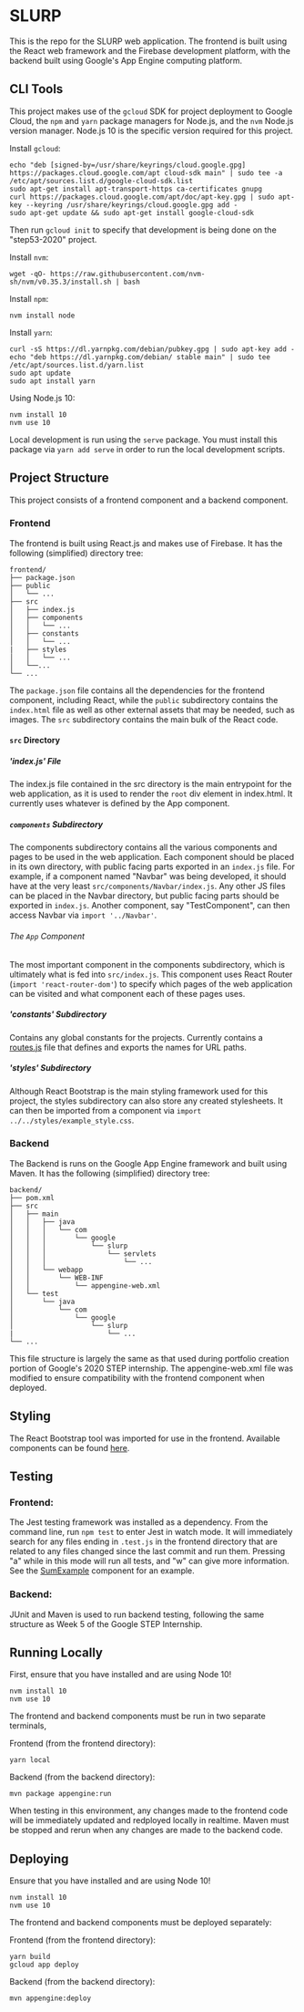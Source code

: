 # SLURP

This is the repo for the SLURP web application. The frontend is built using the React web framework and the Firebase development platform, with the backend built using Google's App Engine computing platform. 

## CLI Tools
This project makes use of the `gcloud` SDK for project deployment to Google Cloud, the `npm` and `yarn` package managers for Node.js, and the `nvm` Node.js version manager. Node.js 10 is the specific version required for this project.

Install `gcloud`:
```
echo "deb [signed-by=/usr/share/keyrings/cloud.google.gpg] https://packages.cloud.google.com/apt cloud-sdk main" | sudo tee -a /etc/apt/sources.list.d/google-cloud-sdk.list
sudo apt-get install apt-transport-https ca-certificates gnupg
curl https://packages.cloud.google.com/apt/doc/apt-key.gpg | sudo apt-key --keyring /usr/share/keyrings/cloud.google.gpg add -
sudo apt-get update && sudo apt-get install google-cloud-sdk
```
Then run `gcloud init` to specify that development is being done on the "step53-2020" project.

Install `nvm`:
```
wget -qO- https://raw.githubusercontent.com/nvm-sh/nvm/v0.35.3/install.sh | bash
```

Install `npm`:
```
nvm install node
```

Install `yarn`:
```
curl -sS https://dl.yarnpkg.com/debian/pubkey.gpg | sudo apt-key add -
echo "deb https://dl.yarnpkg.com/debian/ stable main" | sudo tee /etc/apt/sources.list.d/yarn.list
sudo apt update
sudo apt install yarn
```

Using Node.js 10:
```
nvm install 10
nvm use 10
```

Local development is run using the `serve` package. You must install this package via `yarn add serve` in order to run the local development scripts.

## Project Structure
This project consists of a frontend component and a backend component.

### Frontend
The frontend is built using React.js and makes use of Firebase. It has the following (simplified) directory tree:
```
frontend/
├── package.json
├── public
│   └── ...
├── src
│   ├── index.js
│   ├── components
│   │   └── ...
│   ├── constants
│   │   └── ...
|   ├── styles
│   │   └── ...
│   └──...
└── ...
```
The `package.json` file contains all the dependencies for the frontend component, including React, while the `public` subdirectory contains the `index.html` file as well as other external assets that may be needed, such as images. The `src` subdirectory contains the main bulk of the React code.

#### `src` Directory

##### 'index.js' File
The index.js file contained in the src directory is the main entrypoint for the web application, as it is used to render the `root` div element in index.html. It currently uses whatever is defined by the App component.

##### `components` Subdirectory
The components subdirectory contains all the various components and pages to be used in the web application. Each component should be placed in its own directory, with public facing parts exported in an `index.js` file. For example, if a component named "Navbar" was being developed, it should have at the very least `src/components/Navbar/index.js`. Any other JS files can be placed in the Navbar directory, but public facing parts should be exported in `index.js`. Another component, say "TestComponent", can then access Navbar via `import '../Navbar'`.

###### The `App` Component
The most important component in the components subdirectory, which is ultimately what is fed into `src/index.js`. This component uses React Router (`import 'react-router-dom'`) to specify which pages of the web application can be visited and what component each of these pages uses.

##### 'constants' Subdirectory
Contains any global constants for the projects. Currently contains a [routes.js](frontend/src/constants/routes.js) file that defines and exports the names for URL paths.

##### 'styles' Subdirectory
Although React Bootstrap is the main styling framework used for this project, the styles subdirectory can also store any created stylesheets. It can then be imported from a component via `import ../../styles/example_style.css`.

### Backend
The Backend is runs on the Google App Engine framework and built using Maven. It has the following (simplified) directory tree:
```
backend/
├── pom.xml
├── src
│   ├── main
│   │   ├── java
│   │   │   └── com
│   │   │       └── google
│   │   │           └── slurp
│   │   │               └── servlets
│   │   │                   └── ...
│   │   └── webapp
│   │       └── WEB-INF
│   │           └── appengine-web.xml
│   └── test
│       └── java
│           └── com
│               └── google
│                   └── slurp
|                       └── ...
└── ...
```
This file structure is largely the same as that used during portfolio creation portion of Google's 2020 STEP internship. The appengine-web.xml file was modified to ensure compatibility with the frontend component when deployed.

## Styling
The React Bootstrap tool was imported for use in the frontend. Available components can be found [here](https://react-bootstrap.github.io/components/alerts/).

## Testing

### Frontend:
The Jest testing framework was installed as a dependency. From the command line, run `npm test` to enter Jest in watch mode. It will immediately search for any files ending in `.test.js` in the frontend directory that are related to any files changed since the last commit and run them. Pressing "a" while in this mode will run all tests, and "w" can give more information. See the [SumExample](frontend/src/components/SumExample) component for an example.

### Backend:
JUnit and Maven is used to run backend testing, following the same structure as Week 5 of the Google STEP Internship.

## Running Locally
First, ensure that you have installed and are using Node 10!
```
nvm install 10
nvm use 10
```
The frontend and backend components must be run in two separate terminals,

Frontend (from the frontend directory):
```
yarn local
```

Backend (from the backend directory):
```
mvn package appengine:run
```

When testing in this environment, any changes made to the frontend code will be immediately updated and redployed locally in realtime. Maven must be stopped and rerun when any changes are made to the backend code.

## Deploying
Ensure that you have installed and are using Node 10!
```
nvm install 10
nvm use 10
```

The frontend and backend components must be deployed separately:

Frontend (from the frontend directory):
```
yarn build
gcloud app deploy
```

Backend (from the backend directory):
```
mvn appengine:deploy
```
